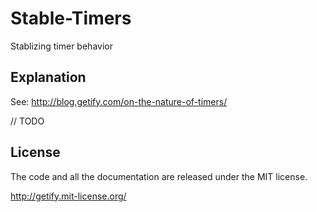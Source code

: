 # Stable-Timers

Stablizing timer behavior

## Explanation

See: http://blog.getify.com/on-the-nature-of-timers/

// TODO

## License

The code and all the documentation are released under the MIT license.

http://getify.mit-license.org/
